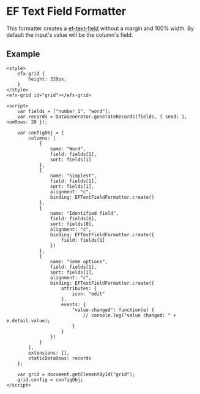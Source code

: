 # EF Text Field Formatter

This formatter creates a [ef-text-field](https://ui.refinitiv.com/elements/text-field) without a margin and 100% width. By default the input's value will be the column's field.

## Example

```live
<style>
	efx-grid {
		height: 320px;
	}
</style>
<efx-grid id="grid"></efx-grid>

<script>
	var fields = ["number_1", "word"];
	var records = DataGenerator.generateRecords(fields, { seed: 1, numRows: 20 });

	var configObj = {
		columns: [
			{ 
				name: "Word",
				field: fields[1],
				sort: fields[1]
			},
			{ 
				name: "Simplest",
				field: fields[1],
				sort: fields[1],
				alignment: "c",
				binding: EFTextFieldFormatter.create()
			},
			{ 
				name: "Identified field",
				field: fields[0],
				sort: fields[0],
				alignment: "c",
				binding: EFTextFieldFormatter.create({
					field: fields[1]
				})
			},
			{
				name: "Some options",
				field: fields[1],
				sort: fields[1],
				alignment: "c",
				binding: EFTextFieldFormatter.create({
					attributes: {
						icon: "edit"
					},
					events: {
						"value-changed": function(e) {
							// console.log("value changed: " + e.detail.value);
						}
					}
				})
			}
		],
		extensions: [],
		staticDataRows: records
	};

	var grid = document.getElementById("grid");
	grid.config = configObj;
</script>
```